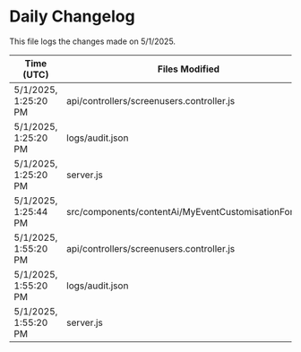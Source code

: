 # Daily Changelog

This file logs the changes made on 5/1/2025.

| Time (UTC)             | Files Modified                    | Changes (Addition/Deletion) |
|------------------------|-----------------------------------|-----------------------------|
| 5/1/2025, 1:25:20 PM | api/controllers/screenusers.controller.js | 4 Additions & 4 Deletions |
| 5/1/2025, 1:25:20 PM | logs/audit.json | 10 Additions & 10 Deletions |
| 5/1/2025, 1:25:20 PM | server.js | 29 Additions & 28 Deletions |
| 5/1/2025, 1:25:44 PM | src/components/contentAi/MyEventCustomisationForm.js | 1 Additions & 1 Deletions|
| 5/1/2025, 1:55:20 PM | api/controllers/screenusers.controller.js | 4 Additions & 4 Deletions|
| 5/1/2025, 1:55:20 PM | logs/audit.json | 10 Additions & 10 Deletions|
| 5/1/2025, 1:55:20 PM | server.js | 29 Additions & 28 Deletions|
